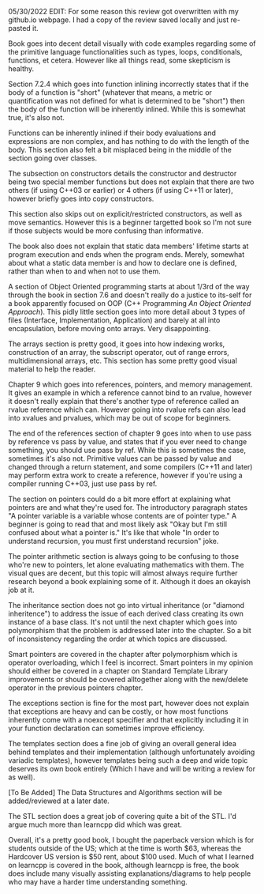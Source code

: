05/30/2022 EDIT: For some reason this review got overwritten with my github.io webpage. I had a copy of the review saved locally and just re-pasted it.

Book goes into decent detail visually with code examples regarding some of the primitive language functionalities such as types, loops, conditionals, functions, et cetera. However like all things read, some skepticism is healthy.

Section 7.2.4 which goes into function inlining incorrectly states that if the body of a function is "short" (whatever that means, a metric or quantification was not defined for what is determined to be "short") then the body of the function will be inherently inlined. While this is somewhat true, it's also not.

Functions can be inherently inlined if their body evaluations and expressions are non complex, and has nothing to do with the length of the body. This section also felt a bit misplaced being in the middle of the section going over classes.

The subsection on constructors details the constructor and destructor being two special member functions but does not explain that there are two others (if using C++03 or earlier) or 4 others (if using C++11 or later), however briefly goes into copy constructors.

This section also skips out on explicit/restricted constructors, as well as move semantics. However this is a beginner targetted book so I'm not sure if those subjects would be more confusing than informative.

The book also does not explain that static data members' lifetime starts at program execution and ends when the program ends. Merely, somewhat about what a static data member is and how to declare one is defined, rather than when to and when not to use them.

A section of Object Oriented programming starts at about 1/3rd of the way through the book in section 7.6 and doesn't really do a justice to its-self for a book apparently focused on OOP (C++ Programming *An Object Oriented Approach*). This pidly little section goes into more detail about 3 types of files (Interface, Implementation, Application) and barely at all into encapsulation, before moving onto arrays. Very disappointing.

The arrays section is pretty good, it goes into how indexing works, construction of an array, the subscript operator, out of range errors, multidimensional arrays, etc. This section has some pretty good visual material to help the reader.

Chapter 9 which goes into references, pointers, and memory management. It gives an example in which a reference cannot bind to an rvalue, however it doesn't really explain that there's another type of reference called an rvalue reference which can. However going into rvalue refs can also lead into xvalues and prvalues, which may be out of scope for beginners.

The end of the references section of chapter 9 goes into when to use pass by reference vs pass by value, and states that if you ever need to change something, you should use pass by ref. While this is sometimes the case, sometimes it's also not. Primitive values can be passed by value and changed through a return statement, and some compilers (C++11 and later) may perform extra work to create a reference, however if you're using a compiler running C++03, just use pass by ref.

The section on pointers could do a bit more effort at explaining what pointers are and what they're used for. The introductory paragraph states "A pointer variable is a variable whose contents are of pointer type." A beginner is going to read that and most likely ask "Okay but I'm still confused about what a pointer is." It's like that whole "In order to understand recursion, you must first understand recursion" joke.

The pointer arithmetic section is always going to be confusing to those who're new to pointers, let alone evaluating mathematics with them. The visual ques are decent, but this topic will almost always require further research beyond a book explaining some of it. Although it does an okayish job at it.

The inheritance section does not go into virtual inheritance (or "diamond inheritence") to address the issue of each derived class creating its own instance of a base class. It's not until the next chapter which goes into polymorphism that the problem is addressed later into the chapter. So a bit of inconsistency regarding the order at which topics are discussed.

Smart pointers are covered in the chapter after polymorphism which is operator overloading, which I feel is incorrect. Smart pointers in my opinion should either be covered in a chapter on Standard Template Library improvements or should be covered alltogether along with the new/delete operator in the previous pointers chapter.

The exceptions section is fine for the most part, however does not explain that exceptions are heavy and can be costly, or how most functions inherently come with a noexcept specifier and that explicitly including it in your function declaration can sometimes improve efficiency.

The templates section does a fine job of giving an overall general idea behind templates and their implementation (although unfortunately avoiding variadic templates), however templates being such a deep and wide topic deserves its own book entirely (Which I have and will be writing a review for as well).

[To Be Added] The Data Structures and Algorithms section will be added/reviewed at a later date.

The STL section does a great job of covering quite a bit of the STL. I'd argue much more than learncpp did which was great.

Overall, it's a pretty good book, I bought the paperback version which is for students outside of the US; which at the time is worth $63, whereas the Hardcover US version is $50 rent, about $100 used. Much of what I learned on learncpp is covered in the book, although learncpp is free, the book does include many visually assisting explanations/diagrams to help people who may have a harder time understanding something.
